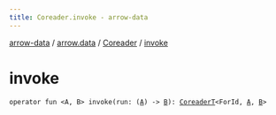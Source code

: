 ```yaml
---
title: Coreader.invoke - arrow-data
---
```


[arrow-data](../../index.html) / [arrow.data](../index.html) / [Coreader](index.html) / [invoke](./invoke.html)

# invoke

`operator fun <A, B> invoke(run: (`[`A`](invoke.html#A)`) -> `[`B`](invoke.html#B)`): `[`CoreaderT`](../-coreader-t.html)`<ForId, `[`A`](invoke.html#A)`, `[`B`](invoke.html#B)`>`